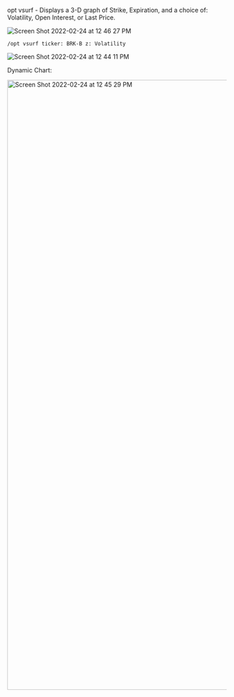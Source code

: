 opt vsurf - Displays a 3-D graph of Strike, Expiration, and a choice of: Volatility, Open Interest, or Last Price.

![Screen Shot 2022-02-24 at 12 46 27 PM](https://user-images.githubusercontent.com/85772166/155604806-6cab8896-94ee-4a77-af63-c46c9bcbe069.png)

```
/opt vsurf ticker: BRK-B z: Volatility
```

![Screen Shot 2022-02-24 at 12 44 11 PM](https://user-images.githubusercontent.com/85772166/155604471-4b38ef59-4551-49c2-8af4-41bb6f24a0e9.png)

Dynamic Chart:

<img width="1400" alt="Screen Shot 2022-02-24 at 12 45 29 PM" src="https://user-images.githubusercontent.com/85772166/155604674-d303e187-87b2-447b-9daf-3577ba46dd4f.png">
